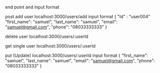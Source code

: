 end point and input format

post add user
localhost:3000/users/add
input format
{
  "Id" : "user004"
  "first_name": "samuel",
  "last_name": "samuel",
  "email": "samuel@gmail.com",
  "phone": "08033333333"
}

delete user 
localhost:3000/users/:userId

get single user
localhost:3000/users/:userId

put (Update)
localhost:3000/users/:userId
input format
{
  "first_name": "samuel",
  "last_name": "samuel",
  "email": "samuel@gmail.com",
  "phone": "08033333333"
}